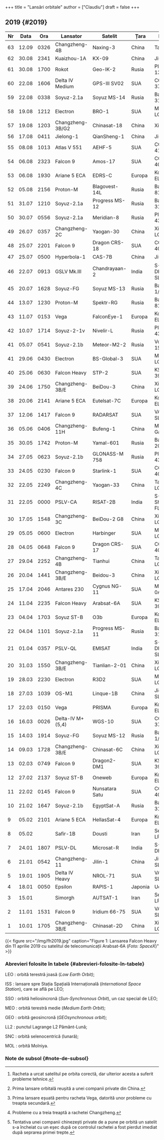 +++
title = "Lansări orbitale"
author = ["Claudiu"]
draft = false
+++

## 2019 {#2019}

| Nr | Data  | Ora  | Lansator         | Satelit        | Țara    | Rampa           | Ținta | Rezultat      |
|----|-------|------|------------------|----------------|---------|-----------------|-------|---------------|
| 63 | 12.09 | 0326 | Changzheng-4B    | Naxing-3       | China   | Taiyuan         | LEO   | Succes        |
| 62 | 30.08 | 2341 | Kuaizhou-1A      | KX-09          | China   | Jiuquan         | LEO   | Succes        |
| 61 | 30.08 | 1700 | Rokot            | Geo-IK-2       | Rusia   | Plesetsk 133/3  | LEO   | Succes        |
| 60 | 22.08 | 1606 | Delta IV Medium  | GPS-III SV02   | SUA     | CC SLC-37B      | MEO   | Succes        |
| 59 | 22.08 | 0338 | Soyuz-2.1a       | Soyuz MS-14    | Rusia   | Baikonur 31/6   | ISS   | Succes        |
| 58 | 19.08 | 1212 | Electron         | BRO-1          | SUA     | Mahia LC-1      | LEO   | Succes        |
| 57 | 19.08 | 1203 | Changzheng-3B/G2 | Chinasat-18    | China   | Xichang         | GEO   | Succes[^fn:1] |
| 56 | 17.08 | 0411 | Jielong-1        | QianSheng-1    | China   | Jiuquan         | SSO   | Succes        |
| 55 | 08.08 | 1013 | Atlas V 551      | AEHF-5         | SUA     | CC SLC-41       | GEO   | Succes        |
| 54 | 06.08 | 2323 | Falcon 9         | Amos-17        | SUA     | CC SLC-40       | GEO   | Succes        |
| 53 | 06.08 | 1930 | Ariane 5 ECA     | EDRS-C         | Europa  | Kourou ELA-3    | GEO   | Succes        |
| 52 | 05.08 | 2156 | Proton-M         | Blagovest-14L  | Rusia   | Baikonur 81/24  | GEO   | Succes        |
| 51 | 31.07 | 1210 | Soyuz-2.1a       | Progress MS-12 | Rusia   | Baikonur 31/6   | ISS   | Succes        |
| 50 | 30.07 | 0556 | Soyuz-2.1a       | Meridian-8     | Rusia   | Plesetsk 43/4   | MOL   | Succes        |
| 49 | 26.07 | 0357 | Changzheng-2C    | Yaogan-30      | China   | Xichang LC-3    | LEO   | Succes        |
| 48 | 25.07 | 2201 | Falcon 9         | Dragon CRS-18  | SUA     | CC SLC-40       | ISS   | Succes        |
| 47 | 25.07 | 0500 | Hyperbola-1      | CAS-7B         | China   | Jiuquan         | LEO   | Succes[^fn:2] |
| 46 | 22.07 | 0913 | GSLV Mk.III      | Chandrayaan-2  | India   | S-Dhawan SLP    | SNC   | Succes        |
| 45 | 20.07 | 1628 | Soyuz-FG         | Soyuz MS-13    | Rusia   | Baikonur 1/5    | ISS   | Succes        |
| 44 | 13.07 | 1230 | Proton-M         | Spektr-RG      | Rusia   | Baikonur 81/24  | LL2   | Succes        |
| 43 | 11.07 | 0153 | Vega             | FalconEye-1    | Europa  | Kourou ELV      | LEO   | Eșec[^fn:3]   |
| 42 | 10.07 | 1714 | Soyuz-2-1v       | Nivelir-L      | Rusia   | Plesetsk 43/4   | LEO   | Succes        |
| 41 | 05.07 | 0541 | Soyuz-2.1b       | Meteor-M2-2    | Rusia   | Vostochny 1S    | SSO   | Succes        |
| 41 | 29.06 | 0430 | Electron         | BS-Global-3    | SUA     | Mahia LC-1      | LEO   | Succes        |
| 40 | 25.06 | 0630 | Falcon Heavy     | STP-2          | SUA     | KSC LC-39A      | LEO   | Succes        |
| 39 | 24.06 | 1750 | Changzheng-3B/E  | BeiDou-3       | China   | Xichang LC-3    | MEO   | Succes        |
| 38 | 20.06 | 2141 | Ariane 5 ECA     | Eutelsat-7C    | Europa  | Kourou ELA-3    | GEO   | Succes        |
| 37 | 12.06 | 1417 | Falcon 9         | RADARSAT       | SUA     | VAFB SLC-4E     | SSO   | Succes        |
| 36 | 05.06 | 0406 | Changzheng-11H   | Bufeng-1       | China   | Marea Galbenă   | LEO   | Succes        |
| 35 | 30.05 | 1742 | Proton-M         | Yamal-601      | Rusia   | Baikonur 200/39 | GEO   | Succes        |
| 34 | 27.05 | 0623 | Soyuz-2.1b       | GLONASS-M 758  | Rusia   | Plesetsk 43/4   | MEO   | Succes        |
| 33 | 24.05 | 0230 | Falcon 9         | Starlink-1     | SUA     | CC SLC-40       | LEO   | Succes        |
| 32 | 22.05 | 2249 | Changzheng-4C    | Yaogan-33      | China   | Taiyuan LC-9    | LEO   | Eșec[^fn:4]   |
| 31 | 22.05 | 0000 | PSLV-CA          | RISAT-2B       | India   | S-Shawan FLP    | SSO   | Succes        |
| 30 | 17.05 | 1548 | Changzheng-3C    | BeiDou-2 G8    | China   | Xichang LC-2    | MEO   | Succes        |
| 29 | 05.05 | 0600 | Electron         | Harbinger      | SUA     | Mahia LC-1      | LEO   | Succes        |
| 28 | 04.05 | 0648 | Falcon 9         | Dragon CRS-17  | SUA     | CC SLC-40       | ISS   | Succes        |
| 27 | 29.04 | 2252 | Changzheng-4B    | Tianhui        | China   | Taiyuan LC-9    | SSO   | Succes        |
| 26 | 20.04 | 1441 | Changzheng-3B/E  | Beidou-3       | China   | Xichang LC-3    | MEO   | Succes        |
| 25 | 17.04 | 2046 | Antares 230      | Cygnus NG-11   | SUA     | MARS LP-0A      | ISS   | Succes        |
| 24 | 11.04 | 2235 | Falcon Heavy     | Arabsat-6A     | SUA     | KSC LC-39A      | GEO   | Succes        |
| 23 | 04.04 | 1703 | Soyuz ST-B       | O3b            | Europa  | Kourou ELS      | MEO   | Succes        |
| 22 | 04.04 | 1101 | Soyuz-2.1a       | Progress MS-11 | Rusia   | Baikonur 31/6   | ISS   | Succes        |
| 21 | 01.04 | 0357 | PSLV-QL          | EMISAT         | India   | S-Dhawan SLP    | LEO   | Succes        |
| 20 | 31.03 | 1550 | Changzheng-3B/E  | Tianlian-2-01  | China   | Xichang LC-2    | GEO   | Succes        |
| 19 | 28.03 | 2230 | Electron         | R3D2           | SUA     | Mahia LC-1      | LEO   | Succes        |
| 18 | 27.03 | 1039 | OS-M1            | Linque-1B      | China   | Jiquan SLS-2    | LEO   | Eșec[^fn:5]   |
| 17 | 22.03 | 0150 | Vega             | PRISMA         | Europa  | Kourou ELV      | SSO   | Succes        |
| 16 | 16.03 | 0026 | Delta-IV M+(5,4) | WGS-10         | SUA     | CC SLC-37B      | GEO   | Succes        |
| 15 | 14.03 | 1914 | Soyuz-FG         | Soyuz MS-12    | Rusia   | Baikonur 1/5    | LEO   | Succes        |
| 14 | 09.03 | 1728 | Changzheng-3B/E  | Chinasat-6C    | China   | Xichang LC-2    | GEO   | Succes        |
| 13 | 02.03 | 0749 | Falcon 9         | Dragon2-DM1    | SUA     | KSC LC-39A      | ISS   | Succes        |
| 12 | 27.02 | 2137 | Soyuz ST-B       | Oneweb         | Europa  | Kourou ELS      | LEO   | Succes        |
| 11 | 22.02 | 0145 | Falcon 9         | Nunsatara Satu | SUA     | CC SLC-40       | GEO   | Succes        |
| 10 | 21.02 | 1647 | Soyuz-2.1b       | EgyptSat-A     | Rusia   | Baikonur 31/6   | LEO   | Succes        |
| 9  | 05.02 | 2101 | Ariane 5 ECA     | HellasSat-4    | Europa  | Kourou ELA-3    | GEO   | Succes        |
| 8  | 05.02 |      | Safir-1B         | Dousti         | Iran    | Semnan LP-1     | LEO   | Eșec          |
| 7  | 24.01 | 1807 | PSLV-DL          | Microsat-R     | India   | S-Dhawan        | LEO   | Succes        |
| 6  | 21.01 | 0542 | Changzheng-11    | Jilin-1        | China   | Jiuquan SLS-2   | LEO   | Succes        |
| 5  | 19.01 | 1905 | Delta IV Heavy   | NROL-71        | SUA     | VAFB SLC-6      | LEO   | Succes        |
| 4  | 18.01 | 0050 | Epsilon          | RAPIS-1        | Japonia | Uchinoura       | SSO   | Succes        |
| 3  | 15.01 |      | Simorgh          | AUTSAT-1       | Iran    | Semnan LP-2     | LEO   | Eșec          |
| 2  | 11.01 | 1531 | Falcon 9         | Iridium 66-75  | SUA     | VAFB SLC-4E     | LEO   | Succes        |
| 1  | 10.01 | 1705 | Changzheng-3B/E  | Chinasat-2D    | China   | Xichang LC-2    | GEO   | Succes        |

{{< figure src="/img/fh2019.jpg" caption="Figure 1: Lansarea Falcon Heavy din 11 aprilie 2019 cu satelitul de telecomunicații Arabsat-6A (_Foto: SpaceX_)" >}}


### Abrevieri folosite în tabele {#abrevieri-folosite-în-tabele}

LEO
: orbită terestră joasă (_Low Earth Orbit)_;

ISS
: lansare spre Stația Spațială Internațională (_International Space Station_), care se află pe LEO;

SSO
: orbită heliosincronă (_Sun-Synchronous Orbit_), un caz special de LEO;

MEO
: orbită terestră medie (_Medium Earth Orbit_);

GEO
: orbită geosincronă (_GEOsynchronous orbit_);

LL2
: punctul Lagrange L2 Pământ-Lună;

SNC
: orbită selenocentrică (lunară);

MOL
: orbită Molniya.


### Note de subsol {#note-de-subsol}

[^fn:1]: Racheta a urcat satelitul pe orbita corectă, dar ulterior acesta a suferit probleme tehnice.
[^fn:2]: Prima lansare orbitală reușită a unei companii private din China.
[^fn:3]: Prima lansare eșuată pentru racheta Vega, datorită unor probleme cu treapta secundară.
[^fn:4]: Probleme cu a treia treaptă a rachetei Changzheng.
[^fn:5]: Tentativa unei companii chinezești private de a pune pe orbită un satelit s-a încheiat cu un eșec după ce controlul rachetei a fost pierdut imediat după seprarea primei trepte.